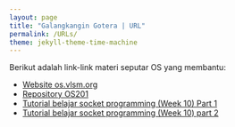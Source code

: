 ```yaml
---
layout: page
title: "Galangkangin Gotera | URL"
permalink: /URLs/
theme: jekyll-theme-time-machine
---
```


Berikut adalah link-link materi seputar OS yang membantu:

- [Website os.vlsm.org](https://os.vlsm.org/)
- [Repository OS201](https://github.com/UI-FASILKOM-OS/os201)
- [Tutorial belajar socket programming (Week 10) Part 1](https://www.youtube.com/watch?v=LtXEMwSG5-8)
- [Tutorial belajar socket programming (Week 10) part 2](https://www.youtube.com/watch?v=mStnzIEprH8)